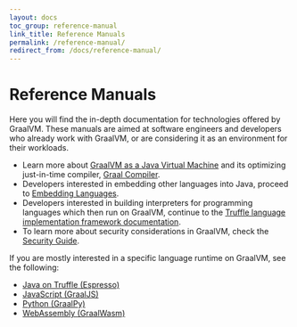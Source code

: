 ```yaml
---
layout: docs
toc_group: reference-manual
link_title: Reference Manuals
permalink: /reference-manual/
redirect_from: /docs/reference-manual/
---
```


# Reference Manuals

Here you will find the in-depth documentation for technologies offered by GraalVM.
These manuals are aimed at software engineers and developers who already work with GraalVM, or are considering it as an environment for their workloads.

* Learn more about [GraalVM as a Java Virtual Machine](java/README.md) and its optimizing just-in-time compiler, [Graal Compiler](java/compiler.md).
* Developers interested in embedding other languages into Java, proceed to [Embedding Languages](embedding/embed-languages.md).
* Developers interested in building interpreters for programming languages which then run on GraalVM, continue to the [Truffle language implementation framework documentation](../../truffle/docs/README.md).
* To learn more about security considerations in GraalVM, check the [Security Guide](security/security-guide.md).

If you are mostly interested in a specific language runtime on GraalVM, see the following:
* [Java on Truffle (Espresso)](java-on-truffle/README.md)
* [JavaScript (GraalJS)](js/README.md)
* [Python (GraalPy)](python/README.md)
* [WebAssembly (GraalWasm)](wasm/README.md)